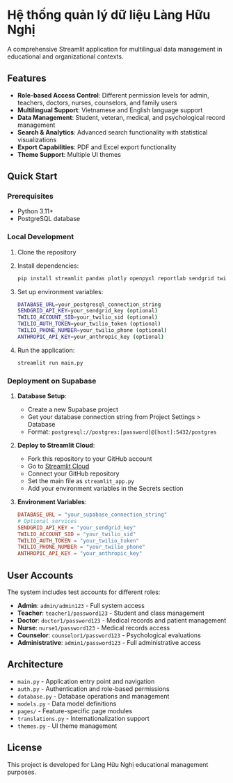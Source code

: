 # Hệ thống quản lý dữ liệu Làng Hữu Nghị

A comprehensive Streamlit application for multilingual data management in educational and organizational contexts.

## Features

- **Role-based Access Control**: Different permission levels for admin, teachers, doctors, nurses, counselors, and family users
- **Multilingual Support**: Vietnamese and English language support
- **Data Management**: Student, veteran, medical, and psychological record management
- **Search & Analytics**: Advanced search functionality with statistical visualizations
- **Export Capabilities**: PDF and Excel export functionality
- **Theme Support**: Multiple UI themes

## Quick Start

### Prerequisites

- Python 3.11+
- PostgreSQL database

### Local Development

1. Clone the repository
2. Install dependencies:
   ```bash
   pip install streamlit pandas plotly openpyxl reportlab sendgrid twilio anthropic python-dotenv psycopg2-binary sqlalchemy
   ```

3. Set up environment variables:
   ```bash
   DATABASE_URL=your_postgresql_connection_string
   SENDGRID_API_KEY=your_sendgrid_key (optional)
   TWILIO_ACCOUNT_SID=your_twilio_sid (optional)
   TWILIO_AUTH_TOKEN=your_twilio_token (optional)
   TWILIO_PHONE_NUMBER=your_twilio_phone (optional)
   ANTHROPIC_API_KEY=your_anthropic_key (optional)
   ```

4. Run the application:
   ```bash
   streamlit run main.py
   ```

### Deployment on Supabase

1. **Database Setup**:
   - Create a new Supabase project
   - Get your database connection string from Project Settings > Database
   - Format: `postgresql://postgres:[password]@[host]:5432/postgres`

2. **Deploy to Streamlit Cloud**:
   - Fork this repository to your GitHub account
   - Go to [Streamlit Cloud](https://streamlit.io/cloud)
   - Connect your GitHub repository
   - Set the main file as `streamlit_app.py`
   - Add your environment variables in the Secrets section

3. **Environment Variables**:
   ```toml
   DATABASE_URL = "your_supabase_connection_string"
   # Optional services
   SENDGRID_API_KEY = "your_sendgrid_key"
   TWILIO_ACCOUNT_SID = "your_twilio_sid"
   TWILIO_AUTH_TOKEN = "your_twilio_token"
   TWILIO_PHONE_NUMBER = "your_twilio_phone"
   ANTHROPIC_API_KEY = "your_anthropic_key"
   ```

## User Accounts

The system includes test accounts for different roles:

- **Admin**: `admin/admin123` - Full system access
- **Teacher**: `teacher1/password123` - Student and class management
- **Doctor**: `doctor1/password123` - Medical records and patient management
- **Nurse**: `nurse1/password123` - Medical records access
- **Counselor**: `counselor1/password123` - Psychological evaluations
- **Administrative**: `admin1/password123` - Full administrative access

## Architecture

- `main.py` - Application entry point and navigation
- `auth.py` - Authentication and role-based permissions
- `database.py` - Database operations and management
- `models.py` - Data model definitions
- `pages/` - Feature-specific page modules
- `translations.py` - Internationalization support
- `themes.py` - UI theme management

## License

This project is developed for Làng Hữu Nghị educational management purposes.